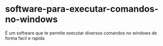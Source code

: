 # software-para-executar-comandos-no-windows
É um software que te permite executar diversos comandos no windows de forma facil e rapida
